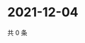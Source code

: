 # 2021-12-04

共 0 条

<!-- BEGIN WEIBO -->
<!-- 最后更新时间 Sat Dec 04 2021 17:00:41 GMT+0800 (China Standard Time) -->

<!-- END WEIBO -->
